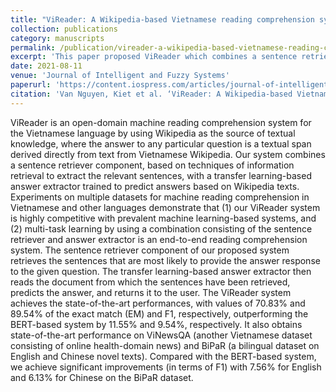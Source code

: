 ```yaml
---
title: "ViReader: A Wikipedia-based Vietnamese reading comprehension system using transfer learning"
collection: publications
category: manuscripts
permalink: /publication/vireader-a-wikipedia-based-vietnamese-reading-comprehension-system-using-transfer-learning
excerpt: 'This paper proposed ViReader which combines a sentence retriever and an answer extractor to find answers. Experimental results show that ViReader outperforms other systems, achieving SOTA performance in English, Chinese, and Vietnamese.'
date: 2021-08-11
venue: 'Journal of Intelligent and Fuzzy Systems'
paperurl: 'https://content.iospress.com/articles/journal-of-intelligent-and-fuzzy-systems/ifs210683'
citation: 'Van Nguyen, Kiet et al. ‘ViReader: A Wikipedia-based Vietnamese Reading Comprehension System Using Transfer Learning’. 1 Jan. 2021 : 1993 – 2011.'
---
```

ViReader is an open-domain machine reading comprehension system for the Vietnamese language by using Wikipedia as the source of textual knowledge, where the answer to any particular question is a textual span derived directly from text from Vietnamese Wikipedia. Our system combines a sentence retriever component, based on techniques of information retrieval to extract the relevant sentences, with a transfer learning-based answer extractor trained to predict answers based on Wikipedia texts. Experiments on multiple datasets for machine reading comprehension in Vietnamese and other languages demonstrate that (1) our ViReader system is highly competitive with prevalent machine learning-based systems, and (2) multi-task learning by using a combination consisting of the sentence retriever and answer extractor is an end-to-end reading comprehension system. The sentence retriever component of our proposed system retrieves the sentences that are most likely to provide the answer response to the given question. The transfer learning-based answer extractor then reads the document from which the sentences have been retrieved, predicts the answer, and returns it to the user. The ViReader system achieves the state-of-the-art performances, with values of 70.83% and 89.54% of the exact match (EM) and F1, respectively, outperforming the BERT-based system by 11.55% and 9.54%, respectively. It also obtains state-of-the-art performance on ViNewsQA (another Vietnamese dataset consisting of online health-domain news) and BiPaR (a bilingual dataset on English and Chinese novel texts). Compared with the BERT-based system, we achieve significant improvements (in terms of F1) with 7.56% for English and 6.13% for Chinese on the BiPaR dataset.